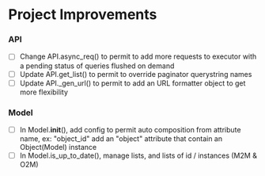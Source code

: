 
# Project Improvements

### API
- [ ] Change API.async_req() to permit to add more requests to executor with a pending status of queries flushed on demand
- [ ] Update API.get_list() to permit to override paginator querystring names
- [ ] Update API._gen_url() to permit to add an URL formatter object to get more flexibility

### Model
- [ ] In Model.__init__(), add config to permit auto composition from attribute name, ex: "object_id" add an "object" attribute that contain an Object(Model) instance
- [ ] In Model.is_up_to_date(), manage lists, and lists of id / instances (M2M & O2M)
